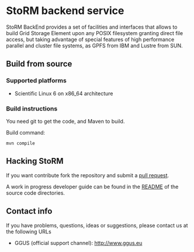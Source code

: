 StoRM backend service
===============================

StoRM BackEnd provides a set of facilities and interfaces that allows to
build Grid Storage Element upon any POSIX filesystem granting direct file access, 
but taking advantage of special features of high performance parallel and
cluster file systems, as GPFS from IBM and Lustre from SUN.

## Build from source

### Supported platforms

* Scientific Linux 6 on x86_64 architecture

### Build instructions

You need git to get the code, and Maven to build.

Build command:

    mvn compile

## Hacking StoRM

If you want contribute fork the repository and submit a 
[pull request](https://help.github.com/articles/using-pull-requests). 

A work in progress developer guide can be found in the [README](src/it/grid/storm/README.md) of the source code directories.

## Contact info

If you have problems, questions, ideas or suggestions, please contact us at
the following URLs

* GGUS (official support channel): http://www.ggus.eu

